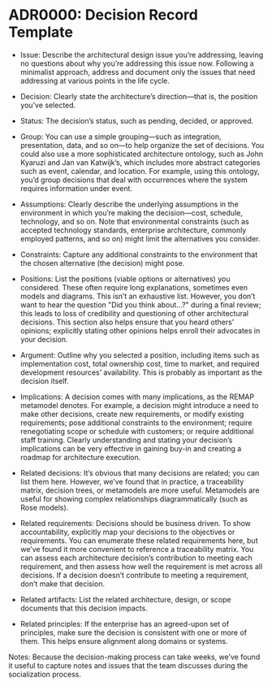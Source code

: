 # ADR0000: Decision Record Template

- Issue: Describe the architectural design issue you’re addressing, leaving no questions about why you’re addressing this issue now. Following a minimalist approach, address and document only the issues that need addressing at various points in the life cycle.

- Decision: Clearly state the architecture’s direction—that is, the position you’ve selected.

- Status: The decision’s status, such as pending, decided, or approved.

- Group: You can use a simple grouping—such as integration, presentation, data, and so on—to help organize the set of decisions. You could also use a more sophisticated architecture ontology, such as John Kyaruzi and Jan van Katwijk’s, which includes more abstract categories such as event, calendar, and location. For example, using this ontology, you’d group decisions that deal with occurrences where the system requires information under event.

- Assumptions: Clearly describe the underlying assumptions in the environment in which you’re making the decision—cost, schedule, technology, and so on. Note that environmental constraints (such as accepted technology standards, enterprise architecture, commonly employed patterns, and so on) might limit the alternatives you consider.

- Constraints: Capture any additional constraints to the environment that the chosen alternative (the decision) might pose.

- Positions: List the positions (viable options or alternatives) you considered. These often require long explanations, sometimes even models and diagrams. This isn’t an exhaustive list. However, you don’t want to hear the question "Did you think about...?" during a final review; this leads to loss of credibility and questioning of other architectural decisions. This section also helps ensure that you heard others’ opinions; explicitly stating other opinions helps enroll their advocates in your decision.

- Argument: Outline why you selected a position, including items such as implementation cost, total ownership cost, time to market, and required development resources’ availability. This is probably as important as the decision itself.

- Implications: A decision comes with many implications, as the REMAP metamodel denotes. For example, a decision might introduce a need to make other decisions, create new requirements, or modify existing requirements; pose additional constraints to the environment; require renegotiating scope or schedule with customers; or require additional staff training. Clearly understanding and stating your decision’s implications can be very effective in gaining buy-in and creating a roadmap for architecture execution.

- Related decisions: It’s obvious that many decisions are related; you can list them here. However, we’ve found that in practice, a traceability matrix, decision trees, or metamodels are more useful. Metamodels are useful for showing complex relationships diagrammatically (such as Rose models).

- Related requirements: Decisions should be business driven. To show accountability, explicitly map your decisions to the objectives or requirements. You can enumerate these related requirements here, but we’ve found it more convenient to reference a traceability matrix. You can assess each architecture decision’s contribution to meeting each requirement, and then assess how well the requirement is met across all decisions. If a decision doesn’t contribute to meeting a requirement, don’t make that decision.

- Related artifacts: List the related architecture, design, or scope documents that this decision impacts.

- Related principles: If the enterprise has an agreed-upon set of principles, make sure the decision is consistent with one or more of them. This helps ensure alignment along domains or systems.

Notes: Because the decision-making process can take weeks, we’ve found it useful to capture notes and issues that the team discusses during the socialization process.
